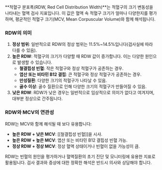 **적혈구 분포폭(RDW, Red Cell Distribution Width)**는 적혈구의 크기 변동성을 나타내는 혈액 검사 지표입니다. 이 값은 혈액 속 적혈구 크기가 얼마나 다양한지를 평가하며, 평균적인 적혈구 크기(MCV, Mean Corpuscular Volume)와 함께 해석됩니다.

### **RDW의 의미**

1. **정상 범위**: 일반적으로 RDW의 정상 범위는 11.5%~14.5%입니다(검사실에 따라 다를 수 있음).
2. **높은 RDW**: 적혈구의 크기가 다양할 때 RDW 값이 증가합니다. 이는 다양한 원인으로 발생할 수 있습니다.
    - **철결핍성 빈혈**: 작은 적혈구와 정상 적혈구가 공존하는 경우.
    - **엽산 또는 비타민 B12 결핍**: 큰 적혈구와 정상 적혈구가 공존하는 경우.
    - **만성질환**: 다양한 크기의 적혈구가 나타날 수 있음.
    - **골수 이상**: 골수 질환으로 인해 다양한 크기의 적혈구가 만들어질 수 있음.
3. **낮은 RDW**: RDW가 낮은 경우는 일반적으로 임상적으로 의미가 없다고 여겨지며, 대부분 정상으로 간주됩니다.

### **RDW와 MCV의 연관성**

RDW는 MCV와 함께 해석될 때 보다 유용합니다:

- **높은 RDW + 낮은 MCV**: [[철결핍성 빈혈]]을 시사.
- **높은 RDW + 높은 MCV**: 엽산 또는 비타민 B12 결핍성 빈혈 가능.
- **정상 RDW + 정상 MCV**: 정상 혈액 상태이거나 빈혈이 없을 가능성이 큼.

RDW는 빈혈의 원인을 평가하거나 혈액질환의 초기 진단 및 모니터링에 유용한 지표로 활용됩니다. 검사 결과와 증상에 대한 정확한 해석은 반드시 의사와 상담해야 합니다.
